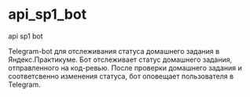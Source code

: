 # api_sp1_bot
api sp1 bot

Telegram-bot для отслеживания статуса домашнего задания в Яндекс.Практикуме. 
Бот отслеживает статус домашнего задания, отправленного на код-ревью. После проверки домашнего задания и соответсвенно изменения статуса, бот оповещает пользователя в Telegram.
